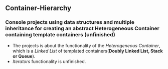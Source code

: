 ##  Container-Hierarchy
### Console projects using data structures and multiple inheritance for creating an abstract Heterogeneous Container containing template containers (unfinished) 

  * The projects is about the functionality of the *Heterogeneous Container*, which is a *Linked List* of templated 
  containers(**Doubly Linked List, Stack or Queue**).
  * *Iterators* functionality is unfinished.
  
